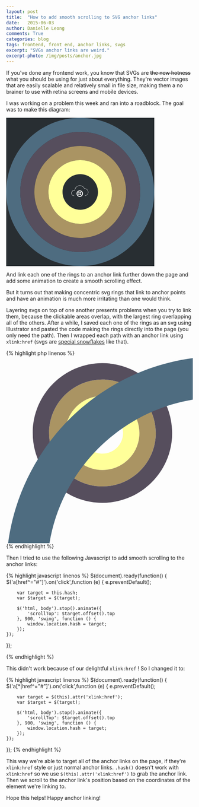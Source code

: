 ```yaml
---
layout: post
title:  "How to add smooth scrolling to SVG anchor links"
date:   2015-06-03
author: Danielle Leong
comments: True
categories: blog
tags: frontend, front end, anchor links, svgs
excerpt: "SVGs anchor links are weird."
excerpt-photo: /img/posts/anchor.jpg
---
```


If you've done any frontend work, you know that SVGs are <s>the new hotness</s> what you should be using for just about everything. They're vector images that are easily scalable and relatively small in file size, making them a no brainer to use with retina screens and mobile devices. 
 
I was working on a problem this week and ran into a roadblock. The goal was to make this diagram: 

<div style="background-color: #282E32; height: 400px; width: 400px; text-align: center"><svg style="width: 400px" xmlns="http://www.w3.org/2000/svg" viewBox="0 0 526 526" enable-background="new 0 0 526 526"><g><path fill="#4E6C80" d="M263 0C117.7 0 0 117.7 0 263s117.7 263 263 263 263-117.7 263-263S408.3 0 263 0zm0 476c-117.4 0-213-95.6-213-213S145.6 50 263 50s213 95.6 213 213-95.6 213-213 213z"/><path fill="#564E5D" d="M263 50C145.6 50 50 145.6 50 263s95.6 213 213 213 213-95.6 213-213S380.4 50 263 50zm0 376c-89.9 0-163-73.1-163-163s73.1-163 163-163 163 73.1 163 163-73.1 163-163 163z"/><path fill="#AA9463" d="M263 100c-89.9 0-163 73.1-163 163s73.1 163 163 163 163-73.1 163-163-73.1-163-163-163zm0 276c-62.3 0-113-50.7-113-113s50.7-113 113-113 113 50.7 113 113-50.7 113-113 113z"/><path fill="#fff" d="M279.6 277l-.1-1c.5-.1 11.1-1.6 11.1-12.3 0-3.4-1.3-6.5-3.8-8.9-2.4-2.3-5.6-3.6-9-3.4h-.3l-.1-.3c-2.9-6.1-9.1-10-15.8-10-9.2 0-16.9 7.2-17.4 16.4v.6l-.6-.1c-2.7-.6-5.5.1-7.6 1.9-2.1 1.7-3.4 4.3-3.4 7.1 0 7.5 6.3 8.8 8.9 9.1l-.1 1c-2.3-.2-9.9-1.5-9.9-10.1 0-3.1 1.4-5.9 3.7-7.9 2.2-1.8 5.1-2.6 7.9-2.2.8-9.5 8.8-16.8 18.4-16.8 7 0 13.4 4 16.5 10.3 3.5 0 6.9 1.3 9.4 3.7 2.6 2.5 4.1 6 4.1 9.6.1 11.6-11.8 13.3-11.9 13.3zM261.3 257.5c-6.3 0-11.4 5.1-11.4 11.4 0 6.3 5.1 11.4 11.4 11.4 6.3 0 11.4-5.1 11.4-11.4.1-6.3-5.1-11.4-11.4-11.4zm0 19.8c-4.7 0-8.4-3.8-8.4-8.4s3.8-8.4 8.4-8.4c4.7 0 8.4 3.8 8.4 8.4s-3.7 8.4-8.4 8.4z"/><circle fill="#fff" cx="264.2" cy="266.1" r="2.4"/><circle fill="#fff" cx="264.2" cy="271.8" r="2.4"/><circle fill="#fff" cx="258.5" cy="271.8" r="2.4"/><circle fill="#fff" cx="258.5" cy="266.1" r="2.4"/><path fill="#ff9" d="M263 150c-62.3 0-113 50.7-113 113s50.7 113 113 113 113-50.7 113-113-50.7-113-113-113zm0 176c-34.7 0-63-28.3-63-63s28.3-63 63-63 63 28.3 63 63-28.3 63-63 63z"/></g></svg></div>

And link each one of the rings to an anchor link further down the page and add some animation to create a smooth scrolling effect. 

But it turns out that making concentric svg rings that link to anchor points and have an animation is much more irritating than one would think. 

Layering svgs on top of one another presents problems when you try to link them, because the clickable areas overlap, with the largest ring overlapping all of the others. After a while, I saved each one of the rings as an svg using Illustrator and pasted the code making the rings directly into the page (you only need the path). Then I wrapped each path with an anchor link using `xlink:href` (svgs are <a href="https://developer.mozilla.org/en-US/docs/Web/SVG/Attribute/xlink:href">special snowflakes</a> like that).  

{% highlight php linenos %}
<svg xmlns="http://www.w3.org/2000/svg" viewBox="0 0 228 228" enable-background="new 0 0 228 228">
	<g transform="scale(.4) translate(180,120)">
		<a xlink:href="#link1">
			<path fill="#ff9" d="M114 1C51.7 1 1 51.7 1 114s50.7 113 113 113 113-50.7 113-113S176.3 1 114 1zm0 176c-34.7 0-63-28.3-63-63s28.3-63 63-63 63 28.3 63 63-28.3 63-63 63z"/>
		</a>
	</g>
	<g transform="scale(.4) translate(130,70)">
		<a xlink:href="#link2">
			<path fill="#AA9463" d="M164 1C74.1 1 1 74.1 1 164s73.1 163 163 163 163-73.1 163-163S253.9 1 164 1zm0 276c-62.3 0-113-50.7-113-113S101.7 51 164 51s113 50.7 113 113-50.7 113-113 113z"/>
		</a>
	</g>
	<g transform="scale(.4) translate(80, 20)">
		<a xlink:href="#link3">
			<path fill="#564E5D" d="M214 1C96.6 1 1 96.6 1 214s95.6 213 213 213 213-95.6 213-213S331.4 1 214 1zm0 376c-89.9 0-163-73.1-163-163S124.1 51 214 51s163 73.1 163 163-73.1 163-163 163z"/>
		</a>
	</g>
	<g>
		<a xlink:href="#link4">
			<path fill="#4E6C80" d="M263,0C117.7,0,0,117.7,0,263s117.7,263,263,263s263-117.7,263-263S408.3,0,263,0z M263,476 c-117.4,0-213-95.6-213-213c0-117.4,95.6-213,213-213s213,95.6,213,213C476,380.4,380.4,476,263,476z"/>
		</a>
	</g>
</svg>
{% endhighlight %}

Then I tried to use the following Javascript to add smooth scrolling to the anchor links: 

{% highlight javascript linenos %} 
$(document).ready(function() {
	$('a[href^="#"]').on('click',function (e) {
		e.preventDefault();
	
		var target = this.hash;
		var $target = $(target);
	
		$('html, body').stop().animate({
			'scrollTop': $target.offset().top
		}, 900, 'swing', function () {
			window.location.hash = target;
		});
	});
});

{% endhighlight %}

This didn't work because of our delightful `xlink:href` ! So I changed it to: 

{% highlight javascript linenos %} 
$(document).ready(function() {
	$('a[*|href^="#"]').on('click',function (e) {
		e.preventDefault();
	
		var target = $(this).attr('xlink:href');
		var $target = $(target);
	
		$('html, body').stop().animate({
			'scrollTop': $target.offset().top
		}, 900, 'swing', function () {
			window.location.hash = target;
		});
	});
});
{% endhighlight %}

This way we're able to target all of the anchor links on the page, if they're `xlink:href` style or just normal anchor links. `.hash()` doesn't work with `xlink:href` so we use `$(this).attr('xlink:href')` to grab the anchor link. Then we scroll to the anchor link's position based on the coordinates of the element we're linking to.

Hope this helps! Happy anchor linking! 
